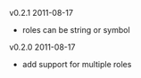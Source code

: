 v0.2.1 2011-08-17

  * roles can be string or symbol

v0.2.0 2011-08-17 

  * add support for multiple roles
